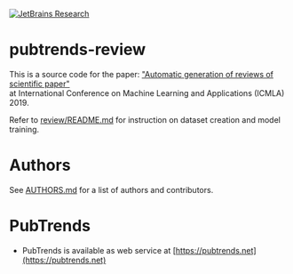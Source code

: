 [![JetBrains Research](https://jb.gg/badges/research.svg)](https://confluence.jetbrains.com/display/ALL/JetBrains+on+GitHub)

# pubtrends-review

This is a source code for the paper: ["Automatic generation of reviews of scientific paper"](https://ieeexplore.ieee.org/document/9356351) \
at International Conference on Machine Learning and Applications (ICMLA) 2019.

Refer to [review/README.md](review/README.md) for instruction on dataset creation and model training.

# Authors
See [AUTHORS.md](AUTHORS.md) for a list of authors and contributors.

# PubTrends
* PubTrends is available as web service at [https://pubtrends.net](https://pubtrends.net)

